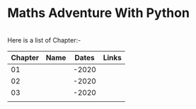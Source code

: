 # Maths Adventure With Python

\
Here is a list of Chapter:- 


|   Chapter	|   Name	|  Dates 	|   Links	| 
|---	|---	|---	|---	|
|   01	|   	|   -2020	|   	|   
|   02	|   	|   -2020	|   	|   
|   03	|   	|   -2020	|   	|   
|   	|   	|   	|   	|  


